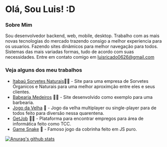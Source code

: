 # Olá, Sou Luis! :D

### Sobre Mim
Sou desenvolvedor backend, web, mobile, desktop. Trabalho com as mais novas tecnologias do mercado trazendo consigo a melhor experiencia para os usuarios. Fazendo sites dinâmicos
para melhor navegação para todos. Sistemas das mais variadas formas, tudo de acordo com suas necessidades.
Entre em contato comigo em [luisricado0626@gmail.com](mailto://luisricado0626@gmail.com)

### Veja alguns dos meu trabalhos
- [Itabaú Sorvetes Naturais](https://www.itabau.com.br)🍦‍🍨 - Site para uma empresa de Sorvetes Órganicos e Naturais para uma melhor aproximção entre eles e seus clientes.
- [Babearia Medeiros](https://luiss1569.github.io/Site-Medeiros/) ✍🏼 - Site desenvolvido como exemplo para uma barbearia.
- [Jogo da Velha](https://jogodaveia.herokuapp.com/) 🎰 - Jogo da velha multiplayer ou single-player para de todos feito para diversão nessa quarentena.
- [GetJob](https://thegetjob.herokuapp.com/) 👨‍🏭 - Plataforma para encontrar empregos para área de informática feito como TCC.
- [Game Snake](https://luiss1569.github.io/Jogo-Snake/) 🐍 - Famoso jogo da cobrinha feito em JS puro.

[![Anurag's github stats](https://github-readme-stats.vercel.app/api?username=luiss1569)](https://github.com/anuraghazra/github-readme-stats)
